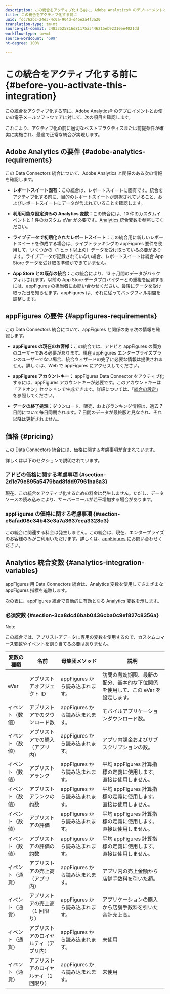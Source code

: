 ```yaml
---
description: この統合をアクティブ化する前に、Adobe Analytics® のデプロイメントとお使いの電子メールソフトウェアに対して、次の項目を確認します。
title: この統合をアクティブ化する前に
uuid: fdc762bc-24e3-4c0a-904d-d4be2a4f3a20
translation-type: tm+mt
source-git-commit: c4833525816d81175a3446215eb92310ee4021dd
workflow-type: tm+mt
source-wordcount: '699'
ht-degree: 100%

---
```



# この統合をアクティブ化する前に {#before-you-activate-this-integration}

この統合をアクティブ化する前に、Adobe Analytics® のデプロイメントとお使いの電子メールソフトウェアに対して、次の項目を確認します。

これにより、アクティブ化の前に適切なベストプラクティスまたは前提条件が確実に実施され、最適で正常な統合が実現します。

## Adobe Analytics の要件 {#adobe-analytics-requirements}

この Data Connectors 統合について、Adobe Analytics と関係のある次の情報を確認します。

* **レポートスイート固有：**&#x200B;この統合は、レポートスイートに固有です。統合をアクティブ化する前に、目的のレポートスイートが選択されていること、およびレポートスイートにデータが含まれていることを確認します。
* **利用可能な設定済みの Analytics 変数：**&#x200B;この統合には、10 件のカスタムイベントと 1 件のカスタム eVar が必要です。[Analytics 統合変数](appfigures-before-activation.md#analytics-integration-variables)を参照してください。

* **ライブデータで初期化されたレポートスイート：**&#x200B;この統合用に新しいレポートスイートを作成する場合は、ライブトラッキングの appFigures 要件を使用して、いくつかの（1 ヒット以上の）データを受け取っている必要があります。ライブデータが記録されていない場合、レポートスイートは統合 App Store データを受け取る準備ができていません。

* **App Store との既存の統合：**&#x200B;この統合により、13 ヶ月間のデータがバックフィルされます。以前の App Store データプロバイダーとの重複を回避するには、appFigures の担当者にお問い合わせください。最後にデータを受け取った日を知らせます。appFigures は、それに従ってバックフィル期間を調整します。

## appFigures の要件 {#appfigures-requirements}

この Data Connectors 統合について、appFigures と関係のある次の情報を確認します。

* **appFigures の現在のお客様：**&#x200B;この統合では、アドビと appFigures の両方のユーザーである必要があります。現在 appFigures エンタープライズプランのユーザーでない場合、統合ウィザードの完了に必要な情報は提供されません。詳しくは、Web で appFigures にアクセスしてください。
* **appFigures アカウントキー：** appFigures Data Connector をアクティブ化するには、appFigures アカウントキーが必要です。このアカウントキーは「アドオン」セクションで生成できます。詳細については、「[統合の設定](../appfigures-overview/t-appfigures-integration.md)」を参照してください。

* **データの終了処理**：ダウンロード、販売、およびランキング情報は、過去 7 日間について毎日同期されます。7 日間のデータが最終版と見なされ、それ以降は更新されません。

## 価格 {#pricing}

この Data Connectors 統合には、価格に関する考慮事項が含まれています。

詳しくは以下のセクションで説明されています。

### アドビの価格に関する考慮事項 {#section-2d1c79c895a5479bad8fdd97961ba6a3}

現在、この統合をアクティブ化するための料金は発生しません。ただし、データソースの読み込みにより、サーバーコールが若干増加する場合があります。

### appFigures の価格に関する考慮事項 {#section-c6afad08c34b43e3a7a3637eea3328c3}

この統合に関連する料金は発生しません。この統合は、現在、エンタープライズのお客様のみがご利用いただけます。詳しくは、[appFigures](https://appfigures.com/support/contact) にお問い合わせください。

## Analytics 統合変数 {#analytics-integration-variables}

appFigures 用 Data Connectors 統合は、Analytics 変数を使用してさまざまな appFigures 指標を追跡します。

次の表に、appFigures 統合で自動的に有効となる Analytics 変数を示します。

### 必須変数 {#section-3ca8dc46bab0436cba0c9ef827c8356a}

>[!NOTE]
>
>この統合では、アプリストアデータに専用の変数を使用するので、カスタムコマース変数やイベントを割り当てる必要はありません。

| 変数の種類 | 名前 | 母集団メソッド | 説明 |
|---|---|---|---|
| eVar | アプリストアオブジェクト ID | appFigures から読み込まれます。 | 訪問の有効期限、最新の配分、基本的な下位関係を使用して、この eVar を設定します。 |
| イベント（数値） | アプリストアでのダウンロード数 | appFigures から読み込まれます。 | モバイルアプリケーションダウンロード数。 |
| イベント（数値） | アプリストアでの購入（アプリ内） | appFigures から読み込まれます。 | アプリ内課金およびサブスクリプションの数。 |
| イベント（数値） | アプリストアランク | appFigures から読み込まれます。 | 平均 appFigures 計算指標の定義に使用します。直接は使用しません。 |
| イベント（数値） | アプリストアランクの約数 | appFigures から読み込まれます。 | 平均 appFigures 計算指標の定義に使用します。直接は使用しません。 |
| イベント（数値） | アプリストアの評価 | appFigures から読み込まれます。 | 平均 appFigures 計算指標の定義に使用します。直接は使用しません。 |
| イベント（数値） | アプリストアの評価の約数 | appFigures から読み込まれます。 | 平均 appFigures 計算指標の定義に使用します。直接は使用しません。 |
| イベント（通貨） | アプリストアの売上高（アプリ内） | appFigures から読み込まれます。 | アプリ内の売上金額から店舗手数料を引いた額。 |
| イベント（通貨） | アプリストアの売上高（1 回限り） | appFigures から読み込まれます。 | アプリケーションの購入から店舗手数料を引いた合計売上高。 |
| イベント（通貨） | アプリストアのロイヤルティ（アプリ内） | appFigures から読み込まれます。 | 未使用 |
| イベント（通貨） | アプリストアのロイヤルティ（1 回限り） | appFigures から読み込まれます。 | 未使用 |
